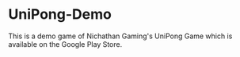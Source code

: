 # UniPong-Demo
This is a demo game of Nichathan Gaming's UniPong Game which is available on the Google Play Store.
